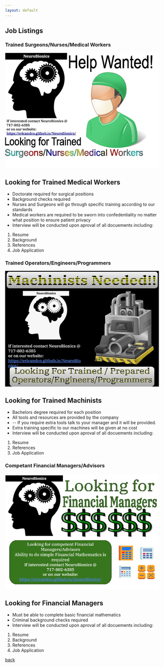 ```yaml
---
layout: default
---
```


## Job Listings

### Trained Surgeons/Nurses/Medical Workers

![HW1](./HW1.jpg)

## Looking for Trained Medical Workers
* Doctorate required for surgical positions
* Background checks required
* Nurses and Surgeons will go through specific training according to our standards
* Medical workers are required to be sworn into confedentiality no matter what position to ensure patient privacy
* Interview will be conducted upon aproval of all docuements including:
1. Resume
1. Background
1. References
1. Job Application

### Trained Operators/Engineers/Programmers

![HW2](./HW2.jpg)

## Looking for Trained Machinists

* Bachelors degree required for each position
* All tools and resources are provided by the company
* -- If you require extra tools talk to your manager and it will be provided.
* Extra training specific to our machines will be given at no cost
* Interview will be conducted upon aproval of all docuements including:
1. Resume
1. References
1. Job Application

### Competant Financial Managers/Advisors

![HW3](./HW3.jpg)

## Looking for Financial Managers

* Must be able to complete basic financial mathematics
* Criminal background checks required
* Interview will be conducted upon aproval of all docuements including:
1. Resume
1. Background
1. References
1. Job Application

[back](./)
